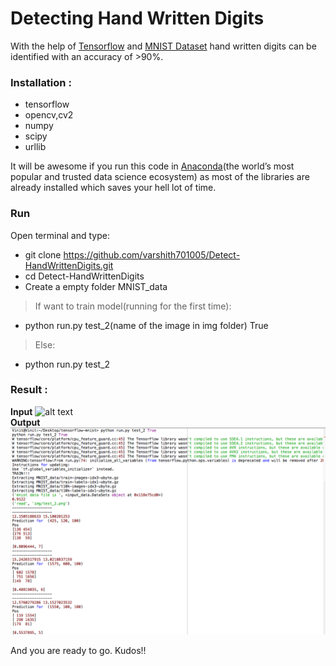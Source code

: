 # Detecting Hand Written Digits
With the help of <a href="https://www.tensorflow.org">Tensorflow</a>
and <a href="http://yann.lecun.com/exdb/mnist/">MNIST Dataset</a>
hand written digits can be identified with an accuracy of >90%.

### Installation :
- tensorflow
- opencv,cv2
- numpy
- scipy
- urllib

It will be awesome if you run this code in <a href="https://www.continuum.io/downloads">Anaconda</a>(the world’s most popular and trusted data science ecosystem) as most of the libraries are already installed which saves your hell lot of time.

### Run
Open terminal and type:
- git clone https://github.com/varshith701005/Detect-HandWrittenDigits.git
- cd Detect-HandWrittenDigits
- Create a empty folder MNIST_data
> If want to train model(running for the first time):
- python run.py test_2(name of the image in img folder) True
> Else:
- python run.py test_2


### Result :

**Input**
![alt text](/img/test_2.png "Input image")<br>
**Output**<br>
![alt text](output.png "Output image")

And you are ready to go. Kudos!!



